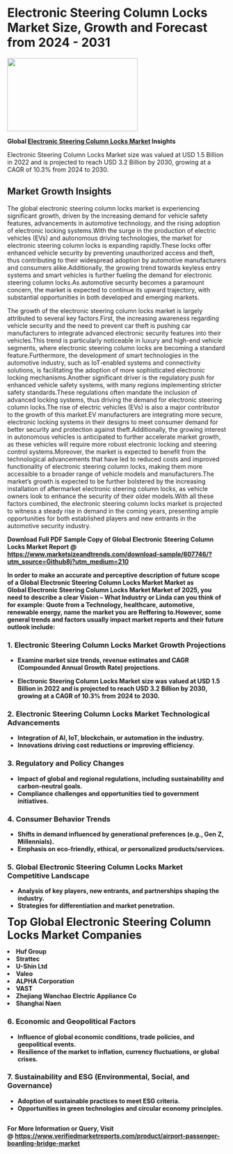 <H1>Electronic Steering Column Locks Market Size, Growth and Forecast from 2024 - 2031</H1><img class="aligncenter size-medium wp-image-584254" src="https://thirdeyenews.in/wp-content/uploads/2024/09/Global-Market-Research-300x168.jpeg" alt="" width="300" height="168" /><p><strong>Global&nbsp;<a href="https://www.marketsizeandtrends.com/download-sample/607746/?utm_source=Github8j?utm_medium=210">Electronic Steering Column Locks Market</a> Insights</strong></p><p>Electronic Steering Column Locks Market size was valued at USD 1.5 Billion in 2022 and is projected to reach USD 3.2 Billion by 2030, growing at a CAGR of 10.3% from 2024 to 2030.</p><p><h2>Market Growth Insights</h2> <p>The global electronic steering column locks market is experiencing significant growth, driven by the increasing demand for vehicle safety features, advancements in automotive technology, and the rising adoption of electronic locking systems.With the surge in the production of electric vehicles (EVs) and autonomous driving technologies, the market for electronic steering column locks is expanding rapidly.These locks offer enhanced vehicle security by preventing unauthorized access and theft, thus contributing to their widespread adoption by automotive manufacturers and consumers alike.Additionally, the growing trend towards keyless entry systems and smart vehicles is further fueling the demand for electronic steering column locks.As automotive security becomes a paramount concern, the market is expected to continue its upward trajectory, with substantial opportunities in both developed and emerging markets.<br><strong></strong></p> <p>The growth of the electronic steering column locks market is largely attributed to several key factors.First, the increasing awareness regarding vehicle security and the need to prevent car theft is pushing car manufacturers to integrate advanced electronic security features into their vehicles.This trend is particularly noticeable in luxury and high-end vehicle segments, where electronic steering column locks are becoming a standard feature.Furthermore, the development of smart technologies in the automotive industry, such as IoT-enabled systems and connectivity solutions, is facilitating the adoption of more sophisticated electronic locking mechanisms.Another significant driver is the regulatory push for enhanced vehicle safety systems, with many regions implementing stricter safety standards.These regulations often mandate the inclusion of advanced locking systems, thus driving the demand for electronic steering column locks.The rise of electric vehicles (EVs) is also a major contributor to the growth of this market.EV manufacturers are integrating more secure, electronic locking systems in their designs to meet consumer demand for better security and protection against theft.Additionally, the growing interest in autonomous vehicles is anticipated to further accelerate market growth, as these vehicles will require more robust electronic locking and steering control systems.Moreover, the market is expected to benefit from the technological advancements that have led to reduced costs and improved functionality of electronic steering column locks, making them more accessible to a broader range of vehicle models and manufacturers.The market’s growth is expected to be further bolstered by the increasing installation of aftermarket electronic steering column locks, as vehicle owners look to enhance the security of their older models.With all these factors combined, the electronic steering column locks market is projected to witness a steady rise in demand in the coming years, presenting ample opportunities for both established players and new entrants in the automotive security industry.<br><strong></p><p><span class=""><strong>Download Full PDF Sample Copy of Global Electronic Steering Column Locks Market Report</strong> @ <a href="https://www.marketsizeandtrends.com/download-sample/607746/?utm_source=Github8j?utm_medium=210" target="_blank">https://www.marketsizeandtrends.com/download-sample/607746/?utm_source=Github8j?utm_medium=210</a></span></p><p>In order to make an accurate and perceptive description of future scope of a Global&nbsp;Electronic Steering Column Locks Market Market as Global&nbsp;Electronic Steering Column Locks Market Market of 2025, you need to describe a clear Vision &ndash; What Industry or Linda can you think of for example: Quote from a Technology, healthcare, automotive, renewable energy, name the market you are Reffering to.However, some general trends and factors usually impact market reports and their future outlook include:</p><h3>1.&nbsp;<strong>Electronic Steering Column Locks Market Growth Projections</strong></h3><ul><li>Examine market size trends, revenue estimates and CAGR (Compounded Annual Growth Rate) projections.</li><li><p>Electronic Steering Column Locks Market size was valued at USD 1.5 Billion in 2022 and is projected to reach USD 3.2 Billion by 2030, growing at a CAGR of 10.3% from 2024 to 2030.</p></li></ul><h3>2.&nbsp;<strong>Electronic Steering Column Locks Market Technological Advancements</strong></h3><ul><li>Integration of AI, IoT, blockchain, or automation in the industry.</li><li>Innovations driving cost reductions or improving efficiency.</li></ul><h3>3.&nbsp;<strong>Regulatory and Policy Changes</strong></h3><ul><li>Impact of global and regional regulations, including sustainability and carbon-neutral goals.</li><li>Compliance challenges and opportunities tied to government initiatives.</li></ul><h3>4.&nbsp;<strong>Consumer Behavior Trends</strong></h3><ul><li>Shifts in demand influenced by generational preferences (e.g., Gen Z, Millennials).</li><li>Emphasis on eco-friendly, ethical, or personalized products/services.</li></ul><h3>5.&nbsp;<strong>Global Electronic Steering Column Locks Market Competitive Landscape</strong></h3><ul><li>Analysis of key players, new entrants, and partnerships shaping the industry.</li><li>Strategies for differentiation and market penetration.</li></ul><p data-pm-slice="1 1 []"><span style="color: inherit; font-family: inherit; font-size: 25px;">Top Global Electronic Steering Column Locks Market Companies</span></p><div class="" data-test-id=""><p><li>Huf Group</li><li> Strattec</li><li> U-Shin Ltd</li><li> Valeo</li><li> ALPHA Corporation</li><li> VAST</li><li> Zhejiang Wanchao Electric Appliance Co</li><li> Shanghai Naen</li></p></div><h3>6.&nbsp;<strong>Economic and Geopolitical Factors</strong></h3><ul><li>Influence of global economic conditions, trade policies, and geopolitical events.</li><li>Resilience of the market to inflation, currency fluctuations, or global crises.</li></ul><h3>7.&nbsp;<strong>Sustainability and ESG (Environmental, Social, and Governance)</strong></h3><ul><li>Adoption of sustainable practices to meet ESG criteria.</li><li>Opportunities in green technologies and circular economy principles.</li></ul><h2><strong style="font-size: 14px;">For More Information or Query, Visit @&nbsp;</strong><a style="background-color: #ffffff; font-size: 14px;" href="https://www.marketsizeandtrends.com/report/electronic-steering-column-locks-market/" target="_blank">https://www.verifiedmarketreports.com/product/airport-passenger-boarding-bridge-market</a></h2>
